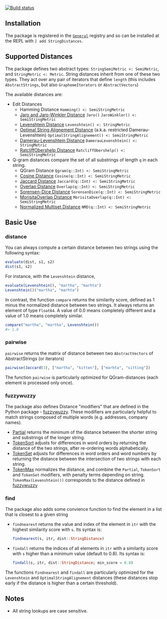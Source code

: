[![Build status](https://github.com/matthieugomez/StringDistances.jl/workflows/CI/badge.svg)](https://github.com/matthieugomez/StringDistances.jl/actions)


## Installation
The package is registered in the [`General`](https://github.com/JuliaRegistries/General) registry and so can be installed at the REPL with `] add StringDistances`.

## Supported Distances
The package defines two abstract types: `StringSemiMetric <: SemiMetric`, and `StringMetric <: Metric`.
String distances inherit from one of these two types. They act over any pair of iterators that define `length` (this includes `AbstractStrings`, but also `GraphemeIterators` or `AbstractVectors`)

The available distances are:
- Edit Distances
	- Hamming Distance `Hamming() <: SemiStringMetric`
	- [Jaro and Jaro-Winkler Distance](https://en.wikipedia.org/wiki/Jaro%E2%80%93Winkler_distance) `Jaro()` `JaroWinkler() <: SemiStringMetric`
	- [Levenshtein Distance](https://en.wikipedia.org/wiki/Levenshtein_distance) `Levenshtein() <: StringMetric`
	- [Optimal String Alignement Distance](https://en.wikipedia.org/wiki/Damerau%E2%80%93Levenshtein_distance#Optimal_string_alignment_distance) (a.k.a. restricted Damerau-Levenshtein) `OptimalStringAlignement() <: SemiStringMetric`
	- [Damerau-Levenshtein Distance](https://en.wikipedia.org/wiki/Damerau%E2%80%93Levenshtein_distance#Distance_with_adjacent_transpositions) `DamerauLevenshtein() <: StringMetric`
	- [RatcliffObershelp Distance](https://xlinux.nist.gov/dads/HTML/ratcliffObershelp.html) `RatcliffObershelp() <: SemiStringMetric`
- Q-gram distances compare the set of all substrings of length `q` in each string.
	- QGram Distance `Qgram(q::Int) <: SemiStringMetric`
	- [Cosine Distance](https://en.wikipedia.org/wiki/Cosine_similarity) `Cosine(q::Int) <: SemiStringMetric`
	- [Jaccard Distance](https://en.wikipedia.org/wiki/Jaccard_index) `Jaccard(q::Int) <: SemiStringMetric`
	- [Overlap Distance](https://en.wikipedia.org/wiki/Overlap_coefficient) `Overlap(q::Int) <: SemiStringMetric`
	- [Sorensen-Dice Distance](https://en.wikipedia.org/wiki/S%C3%B8rensen%E2%80%93Dice_coefficient) `SorensenDice(q::Int) <: SemiStringMetric`
	- [MorisitaOverlap Distance](https://en.wikipedia.org/wiki/Morisita%27s_overlap_index) `MorisitaOverlap(q::Int) <: SemiStringMetric`
	- [Normalized Multiset Distance](https://www.sciencedirect.com/science/article/pii/S1047320313001417) `NMD(q::Int) <: SemiStringMetric`


## Basic Use
### distance
You can always compute a certain distance between two strings using the following syntax:

```julia
evaluate(dist, s1, s2)
dist(s1, s2)
```

For instance, with the `Levenshtein` distance,

```julia
evaluate(Levenshtein(), "martha", "marhta")
Levenshtein()("martha", "marhta")
```

In contrast, the function `compare` returns the similarity score, defined as 1 minus the normalized distance between two strings. It always returns an element of type `Float64`. A value of 0.0 means completely different and a value of 1.0 means completely similar.

```julia
compare("martha", "martha", Levenshtein())
#> 1.0
```

### pairwise
`pairwise` returns the matrix of distance between two `AbstractVectors` of AbstractStrings (or iterators)

```julia
pairwise(Jaccard(3), ["martha", "kitten"], ["marhta", "sitting"])
```
The function `pairwise` is particularly optimized for QGram-distances (each element is processed only once).


### fuzzywuzzy
The package also defines Distance "modifiers" that are defined in the Python package - [fuzzywuzzy](http://chairnerd.seatgeek.com/fuzzywuzzy-fuzzy-string-matching-in-python/). These modifiers are particularly helpful to match strings composed of multiple words (e.g. addresses, company names).

- [Partial](http://chairnerd.seatgeek.com/fuzzywuzzy-fuzzy-string-matching-in-python/) returns the minimum of the distance between the shorter string and substrings of the longer string.
- [TokenSort](http://chairnerd.seatgeek.com/fuzzywuzzy-fuzzy-string-matching-in-python/) adjusts for differences in word orders by returning the distance of the two strings, after re-ordering words alphabetically. 
- [TokenSet](http://chairnerd.seatgeek.com/fuzzywuzzy-fuzzy-string-matching-in-python/) adjusts for differences in word orders and word numbers by returning the distance between the intersection of two strings with each string.
- [TokenMax](http://chairnerd.seatgeek.com/fuzzywuzzy-fuzzy-string-matching-in-python/) normalizes the distance, and combine the `Partial`, `TokenSort` and `TokenSet` modifiers, with penalty terms depending on string.   `TokenMax(Levenshtein())` corresponds to the distance defined in [fuzzywuzzy](http://chairnerd.seatgeek.com/fuzzywuzzy-fuzzy-string-matching-in-python/)


### find
The package also adds some convience function to find the element in a list that is closest to a given string

- `findnearest` returns the value and index of the element in `itr` with the highest similarity score with `s`. Its syntax is:
	```julia
	findnearest(s, itr, dist::StringDistance)
	```

- `findall` returns the indices of all elements in `itr` with a similarity score with `s` higher than a minimum value (default to 0.8). Its syntax is:
	```julia
	findall(s, itr, dist::StringDistance; min_score = 0.8)
	```

The functions `findnearest` and `findall` are particularly optimized for the `Levenshtein` and `OptimalStringAlignement` distances (these distances stop early if the distance is higher than a certain threshold).


## Notes
- All string lookups are case sensitive.


